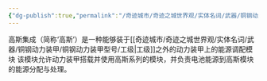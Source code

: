 ```yaml
---
{"dg-publish":true,"permalink":"/奇迹城市/奇迹之城世界观/实体名词/武器/铜钢动力装甲/铜钢动力装甲模块/高斯集成/","dgPassFrontmatter":true}
---
```


高斯集成（简称‘高斯’）是一种能够装于[[奇迹城市/奇迹之城世界观/实体名词/武器/铜钢动力装甲/铜钢动力装甲型号/工级\|工级]]之外的动力装甲上的能源调配模块
该模块允许动力装甲搭载并使用高斯系列的模块，并负责电池能源到高斯模块的能源分配与处理。
